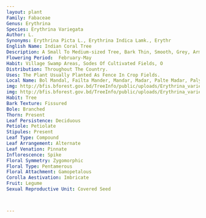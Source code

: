 ```yaml
---
layout: plant
Family: Fabaceae
Genus: Erythrina
Species: Erythrina Variegata
Author: L.
Synonyms: Erythrina Picta L., Erythrina Indica Lamk., Erythr
English Name: Indian Coral Tree
Description: A Small To Medium-sized Tree, Bark Thin, Smooth, Grey, Armed With Small, Conical, Dark Coloured Prickles. Leaves Trifoliolate, Deciduous, Leaflets Rhomboid, Orbicular, Broader Than Long, Shortly Acuminate, Terminal Leaflets Large, 2 Lateral, 1 Oblique, Glabrous And Shining Above, Glaucous And Minutely Pubescent Along The Veins Beneath, Lateral Veins 6-8 Pairs, Base Broadly Cuneate, Common Petioles 15-20 Cm Long, Unramed, Stipules Falcate, Stipulary Glands Round, Large. Flowers In Dense Raceme, Borne At The Ends Of Branchlet, Appearing Before The Leaf, Bracts Small, Triangular, Tomentose, Deciduous, Bracteoles Small, Subulate, Tomentose. Calyx Tubular, 5-toothed At The Tip, Clothed With Deciduous Tomentum, Mouth Very Oblique, Splitting Down The Back To The Base And Appearing Like A Spathe. Corolla Bright Red, Standard Broad, Keels And Wings Subequal. Stamens Much Exserted. Fruit A Pod, 12-15 Cm Long, Stalked, Sub-cylindrical With Constrictions, Sharply Pointed, Glabrous Outside, Silky Inside. Seeds Kidney-shaped, Red Or Brown.
Flowering Period:  February-May
Habit: Village Swamp Areas, Sodes Of Cultivated Fields, O
Distribution: Throughout The Country.
Uses: The Plant Usually Planted As Fence In Crop Fields.
Local Name: Bol Mandal, Failta Mander, Mandar, Madar, Palte Madar, Paly Mander, Rakta Mander, Parijat, 
img: http://bfis.bforest.gov.bd/TreeInfo/public/uploads/Erythrina_variegata.jpg
img: http://bfis.bforest.gov.bd/TreeInfo/public/uploads/Erythrina_variegata2.jpg
Habit: Tree
Bark Texture: Fissured
Bole: Branched
Thorn: Present
Leaf Persistence: Deciduous
Petiole: Petiolate
Stipules: Present
Leaf Type: Compound
Leaf Arrangement: Alternate
Leaf Venation: Pinnate
Inflorescence: Spike
Floral Symmetry: Zygomorphic
Floral Type: Pentamerous
Floral Attachment: Gamopetalous
Corolla Aestivation: Imbricate
Fruit: Legume
Sexual Reproductive Unit: Covered Seed



---
```


